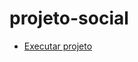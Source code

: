 # projeto-social
<ul>
    <li>
      <a href="https://michellycruz.github.io/projeto-social/">Executar projeto<a/>
    </li>
</ul>
